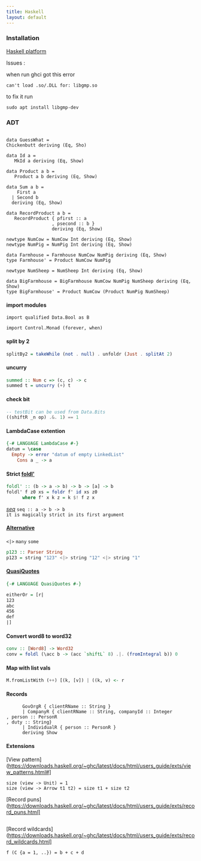 ```yaml
---
title: Haskell
layout: default
---
```

### Installation
[Haskell platform]( https://www.haskell.org/platform/linux.html#linux-generic)

Issues : 

  when run ghci got this error
  ```
  can't load .so/.DLL for: libgmp.so  
  ```
  to fix it run
  
  ```
  sudo apt install libgmp-dev
  ```
### ADT

```

data GuessWhat = 
Chickenbutt deriving (Eq, Sho)

data Id a = 
   MkId a deriving (Eq, Show)

data Product a b =
   Product a b deriving (Eq, Show)

data Sum a b =
    First a 
  | Second b 
  deriving (Eq, Show)

data RecordProduct a b =
   RecordProduct { pfirst :: a
                 , psecond :: b }
                 deriving (Eq, Show)

newtype NumCow = NumCow Int deriving (Eq, Show)
newtype NumPig = NumPig Int deriving (Eq, Show)

data Farmhouse = Farmhouse NumCow NumPig deriving (Eq, Show)
type Farmhouse' = Product NumCow NumPig 

newtype NumSheep = NumSheep Int deriving (Eq, Show)

data BigFarmhouse = BigFarmhouse NumCow NumPig NumSheep deriving (Eq, Show)
type BigFarmhouse' = Product NumCow (Product NumPig NumSheep)

```
#### import modules

```haslell
import qualified Data.Bool as B

import Control.Monad (forever, when)
```
#### split by 2
```haskell 
splitBy2 = takeWhile (not . null) . unfoldr (Just . splitAt 2)
```
#### uncurry
```haskell
summed :: Num c => (c, c) -> c
summed t = uncurry (+) t
```
#### check bit 
```haskell
-- testBit can be used from Data.Bits
((shiftR _n op) .&. 1) == 1
```
#### LambdaCase extention
```haskell
{-# LANGUAGE LambdaCase #-}
datum = \case
  Empty -> error "datum of empty LinkedList"
    Cons a _ -> a
```    

#### Strict [foldl'](https://hackage.haskell.org/package/base-4.14.0.0/docs/Data-List.html#v:foldl-39-)
```haskell
foldl' :: (b -> a -> b) -> b -> [a] -> b
foldl' f z0 xs = foldr f' id xs z0
      where f' x k z = k $! f z x
```      
*[seq](https://wiki.haskell.org/Seq)* 
`seq :: a -> b -> b`  
`it is magically strict in its first argument` 

#### [Alternative](https://hackage.haskell.org/package/base-4.14.0.0/docs/Control-Applicative.html#g:2)
`<|>` `many` `some` 
```haskell
p123 :: Parser String
p123 = string "123" <|> string "12" <|> string "1"
```


#### [QuasiQuotes](https://wiki.haskell.org/Quasiquotation)
```haskell 
{-# LANGUAGE QuasiQuotes #-}

eitherOr = [r|
123
abc
456
def
|]
```
#### Convert word8 to word32
```haskell
conv :: [Word8] -> Word32
conv = foldl (\acc b -> (acc `shiftL` 8) .|. (fromIntegral b)) 0
```
#### Map with list vals
```haskell
M.fromListWith (++) [(k, [v]) | ((k, v) <- r
```
#### Records
```data ClientR = 
      GovOrgR { clientRName :: String }  
      | CompanyR { clientRName :: String, companyId :: Integer, person :: PersonR, duty :: String}
      | IndividualR { person :: PersonR } 
      deriving Show

```
#### Extensions

[View pattern](https://downloads.haskell.org/~ghc/latest/docs/html/users_guide/exts/view_patterns.html#]
```
size (view -> Unit) = 1
size (view -> Arrow t1 t2) = size t1 + size t2
```
[Record puns](https://downloads.haskell.org/~ghc/latest/docs/html/users_guide/exts/record_puns.html]   
 ```f (C {a}) = a  
 ```
[Record wildcards](https://downloads.haskell.org/~ghc/latest/docs/html/users_guide/exts/record_wildcards.html]  

 `f (C {a = 1, ..}) = b + c + d`  
 

